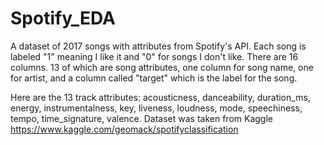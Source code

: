 # Spotify_EDA

A dataset of 2017 songs with attributes from Spotify's API. Each song is labeled "1" meaning I like it and "0" for songs I don't like. There are 16 columns. 13 of which are song attributes, one column for song name, one for artist, and a column called "target" which is the label for the song.

Here are the 13 track attributes: acousticness, danceability, duration_ms, energy, instrumentalness, key, liveness, loudness, mode, speechiness, tempo, time_signature, valence. Dataset was taken from Kaggle https://www.kaggle.com/geomack/spotifyclassification
